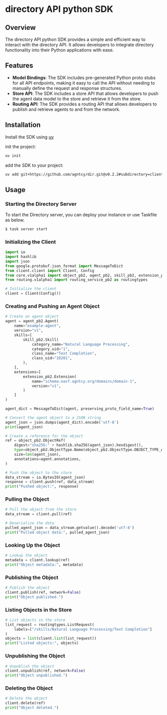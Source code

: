 # directory API python SDK

## Overview

The directory API python SDK provides a simple and efficient way to interact with the directory API.
It allows developers to integrate directory functionality into their Python applications with ease.

## Features

- **Model Bindings**: The SDK includes pre-generated Python proto stubs for all API endpoints, making it
easy to call the API without needing to manually define the request and response structures.
- **Store API**: The SDK includes a store API that allows developers to push the agent data model to the store and
retrieve it from the store.
- **Routing API**: The SDK provides a routing API that allows developers to publish and retrieve agents to and from the
network.

## Installation

Install the SDK using [uv](https://github.com/astral-sh/uv)

init the project:
```bash
uv init
```

add the SDK to your project:
```bash
uv add git+https://github.com/agntcy/dir.git@v0.2.2#subdirectory=client/python
```

## Usage

### Starting the Directory Server

To start the Directory server, you can deploy your instance or use Taskfile as below.

```bash
$ task server start
```

### Initializing the Client

```python
import io
import hashlib
import json
from google.protobuf.json_format import MessageToDict
from client.client import Client, Config
from core.v1alpha1 import object_pb2, agent_pb2, skill_pb2, extension_pb2
from routing.v1alpha1 import routing_service_pb2 as routingtypes

# Initialize the client
client = Client(Config())
```
### Creating and Pushing an Agent Object

```python
# Create an agent object
agent = agent_pb2.Agent(
    name="example-agent",
    version="v1",
    skills=[
        skill_pb2.Skill(
            category_name="Natural Language Processing",
            category_uid="1",
            class_name="Text Completion",
            class_uid="10201",
        ),
    ],
    extensions=[
        extension_pb2.Extension(
            name="schema.oasf.agntcy.org/domains/domain-1",
            version="v1",
        )
    ]
)

agent_dict = MessageToDict(agent, preserving_proto_field_name=True)

# Convert the agent object to a JSON string
agent_json = json.dumps(agent_dict).encode('utf-8')
print(agent_json)

# Create a reference for the object
ref = object_pb2.ObjectRef(
    digest="sha256:" + hashlib.sha256(agent_json).hexdigest(),
    type=object_pb2.ObjectType.Name(object_pb2.ObjectType.OBJECT_TYPE_AGENT),
    size=len(agent_json),
    annotations=agent.annotations,
)

# Push the object to the store
data_stream = io.BytesIO(agent_json)
response = client.push(ref, data_stream)
print("Pushed object:", response)
```

### Pulling the Object

```python
# Pull the object from the store
data_stream = client.pull(ref)

# Deserialize the data
pulled_agent_json = data_stream.getvalue().decode('utf-8')
print("Pulled object data:", pulled_agent_json)
```

### Looking Up the Object

```python
# Lookup the object
metadata = client.lookup(ref)
print("Object metadata:", metadata)
```

### Publishing the Object

```python
# Publish the object
client.publish(ref, network=False)
print("Object published.")
```

### Listing Objects in the Store

```python
# List objects in the store
list_request = routingtypes.ListRequest(
    labels=["/skills/Natural Language Processing/Text Completion"]
)
objects = list(client.list(list_request))
print("Listed objects:", objects)
```

### Unpublishing the Object

```python
# Unpublish the object
client.unpublish(ref, network=False)
print("Object unpublished.")
```

### Deleting the Object

```python
# Delete the object
client.delete(ref)
print("Object deleted.")
```